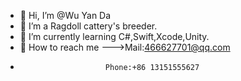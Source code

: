 - 👋 Hi, I’m @Wu Yan Da
- 👀 I’m a Ragdoll cattery's breeder.
- 🌱 I’m currently learning C#,Swift,Xcode,Unity.
- 💞️ How to reach me --->Mail:466627701@qq.com
-                        Phone:+86 13151555627

<!---
qq466627701/qq466627701 is a ✨ special ✨ repository because its `README.md` (this file) appears on your GitHub profile.
You can click the Preview link to take a look at your changes.
--->
